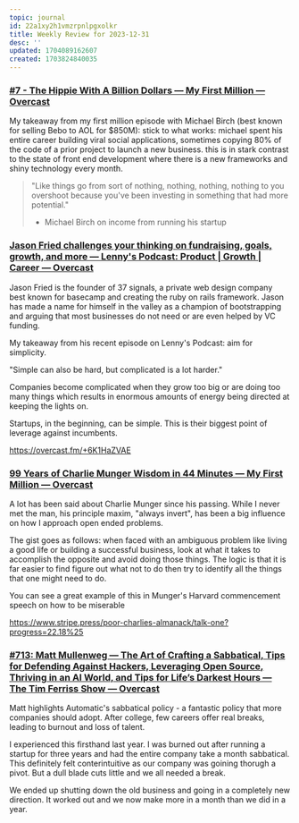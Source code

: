 ```yaml
---
topic: journal
id: 22a1xy2h1vmzrpnlpgxolkr
title: Weekly Review for 2023-12-31
desc: ''
updated: 1704089162607
created: 1703824840035
---
```


### [#7 - The Hippie With A Billion Dollars — My First Million — Overcast](https://overcast.fm/+rTsXY1BqA)

My takeaway from my first million episode with Michael Birch  (best known for selling Bebo to AOL for $850M): stick to what works: michael spent his entire career building viral social applications, sometimes copying 80% of the code of a prior project to launch a new business. this is in stark contrast to the state of front end development where there is a new frameworks and shiny technology every month. 

> "Like things go from sort of nothing, nothing, nothing, nothing to you overshoot because you've been investing in something that had more potential."
> 
> - Michael Birch on income from running his startup 

### [Jason Fried challenges your thinking on fundraising, goals, growth, and more — Lenny's Podcast: Product | Growth | Career — Overcast](https://overcast.fm/+6K1HaZVAE)

Jason Fried is the founder of 37 signals, a private web design company best known for basecamp and creating the ruby on rails framework.
Jason has made a name for himself in the valley as a champion of bootstrapping and arguing that most businesses do not need or are even helped by VC funding.

My takeaway from his recent episode on Lenny's Podcast: aim for simplicity.

"Simple can also be hard, but complicated is a lot harder."

Companies become complicated when they grow too big or are doing too many things which results in enormous amounts of energy being directed at keeping the lights on.

Startups, in the beginning, can be simple. This is their biggest point of leverage against incumbents.

https://overcast.fm/+6K1HaZVAE

### [99 Years of Charlie Munger Wisdom in 44 Minutes — My First Million — Overcast](https://overcast.fm/+rTsXKt_rU)

A lot has been said about Charlie Munger since his passing. While I never met the man, his principle maxim, "always invert", has been a big influence on how I approach open ended problems.

The gist goes as follows: when faced with an ambiguous problem like living a good life or building a successful business, look at what it takes to accomplish the opposite and avoid doing those things. The logic is that it is far easier to find figure out what not to do then try to identify all the things that one might need to do. 

You can see a great example of this in Munger's Harvard commencement speech on how to be miserable


https://www.stripe.press/poor-charlies-almanack/talk-one?progress=22.18%25

### [#713: Matt Mullenweg — The Art of Crafting a Sabbatical, Tips for Defending Against Hackers, Leveraging Open Source, Thriving in an AI World, and Tips for Life’s Darkest Hours — The Tim Ferriss Show — Overcast](https://overcast.fm/+KebsB8SGU)

Matt highlights Automatic's sabbatical policy - a fantastic policy that more companies should adopt. 
After college, few careers offer real breaks, leading to burnout and loss of talent. 

I experienced this firsthand last year. I was burned out after running a startup for three years and had the entire company take a month sabbatical. This definitely felt conterintuitive as our company was goining thorugh a pivot. But a dull blade cuts little and we all needed a break. 

We ended up shutting down the old business and going in a completely new direction. It worked out and we now make more in a month than we did in a year. 


<!-- It felt extravagent when - not having a clear business AND taking time off but it was absolutely the right thing.  -->

<!-- https://bit.kevinslin.com/p/letter-to-a-burnt-out-founder

https://x.com/tferriss/status/1740761153884561741?s=20 -->
